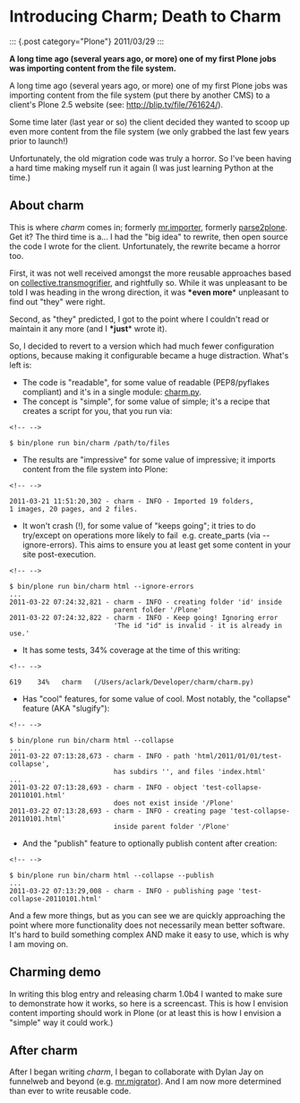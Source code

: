 # Introducing Charm; Death to Charm

::: {.post category="Plone"}
2011/03/29
:::

**A long time ago (several years ago, or more) one of my first Plone
jobs was importing content from the file system.**

A long time ago (several years ago, or more) one of my first Plone jobs
was importing content from the file system (put there by another CMS) to
a client\'s Plone 2.5 website (see: <http://blip.tv/file/761624/>).

Some time later (last year or so) the client decided they wanted to
scoop up even more content from the file system (we only grabbed the
last few years prior to launch!)

Unfortunately, the old migration code was truly a horror. So I\'ve been
having a hard time making myself run it again (I was just learning
Python at the time.)

## About charm

This is where *charm* comes in; formerly
[mr.importer](http://pypi.python.org/pypi/mr.importer), formerly
[parse2plone](http://pypi.python.org/pypi/parse2plone). Get it? The
third time is a... I had the \"big idea\" to rewrite, then open source
the code I wrote for the client. Unfortunately, the rewrite became a
horror too.

First, it was not well received amongst the more reusable approaches
based on
[collective.transmogrifier](http://pypi.python.org/pypi/collective.transmogrifier),
and rightfully so. While it was unpleasant to be told I was heading in
the wrong direction, it was **\*even more**\* unpleasant to find out
\"they\" were right.

Second, as \"they\" predicted, I got to the point where I couldn\'t read
or maintain it any more (and I **\*just**\* wrote it).

So, I decided to revert to a version which had much fewer configuration
options, because making it configurable became a huge distraction.
What\'s left is:

-   The code is \"readable\", for some value of readable (PEP8/pyflakes
    compliant) and it\'s in a single module:
    [charm.py](https://github.com/collective/charm/blob/master/charm.py).
-   The concept is \"simple\", for some value of simple; it\'s a recipe
    that creates a script for you, that you run via:

```{=html}
<!-- -->
```
    $ bin/plone run bin/charm /path/to/files

-   The results are \"impressive\" for some value of impressive; it
    imports content from the file system into Plone:

```{=html}
<!-- -->
```
    2011-03-21 11:51:20,302 - charm - INFO - Imported 19 folders,
    1 images, 20 pages, and 2 files.

-   It won\'t crash (!), for some value of \"keeps going\"; it tries to
    do try/except on operations more likely to fail  e.g. create_parts
    (via \--ignore-errors). This aims to ensure you at least get some
    content in your site post-execution.

```{=html}
<!-- -->
```
    $ bin/plone run bin/charm html --ignore-errors
    ...
    2011-03-22 07:24:32,821 - charm - INFO - creating folder 'id' inside
                              parent folder '/Plone'
    2011-03-22 07:24:32,822 - charm - INFO - Keep going! Ignoring error
                              'The id "id" is invalid - it is already in use.'

-   It has some tests, 34% coverage at the time of this writing:

```{=html}
<!-- -->
```
    619    34%   charm   (/Users/aclark/Developer/charm/charm.py)

-   Has \"cool\" features, for some value of cool. Most notably, the
    \"collapse\" feature (AKA \"slugify\"):

```{=html}
<!-- -->
```
    $ bin/plone run bin/charm html --collapse
    ...
    2011-03-22 07:13:28,673 - charm - INFO - path 'html/2011/01/01/test-collapse',
                              has subdirs '', and files 'index.html'
    ...
    2011-03-22 07:13:28,693 - charm - INFO - object 'test-collapse-20110101.html'
                              does not exist inside '/Plone'
    2011-03-22 07:13:28,693 - charm - INFO - creating page 'test-collapse-20110101.html'
                              inside parent folder '/Plone'

-   And the \"publish\" feature to optionally publish content after
    creation:

```{=html}
<!-- -->
```
    $ bin/plone run bin/charm html --collapse --publish
    ...
    2011-03-22 07:13:29,008 - charm - INFO - publishing page 'test-collapse-20110101.html'

And a few more things, but as you can see we are quickly approaching the
point where more functionality does not necessarily mean better
software. It\'s hard to build something complex AND make it easy to use,
which is why I am moving on.

## Charming demo

In writing this blog entry and releasing charm 1.0b4 I wanted to make
sure to demonstrate how it works, so here is a screencast. This is how I
envision content importing should work in Plone (or at least this is how
I envision a \"simple\" way it could work.)

## After charm

After I began writing *charm*, I began to collaborate with Dylan Jay on
funnelweb and beyond (e.g.
[mr.migrator](https://github.com/collective/mr.migrator)). And I am now
more determined than ever to write reusable code.
